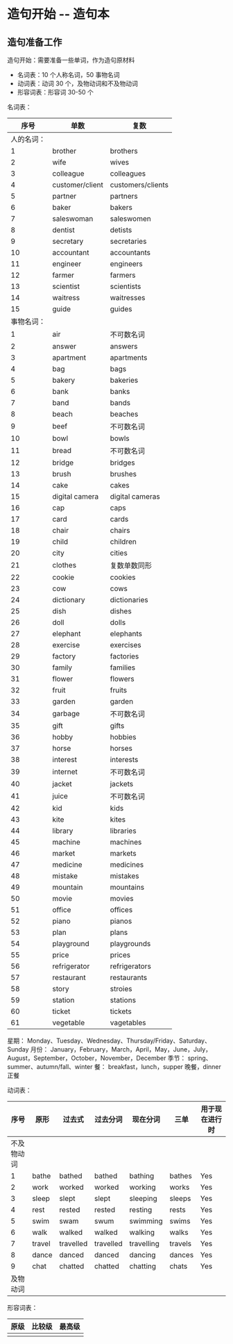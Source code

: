 # 造句开始 -- 造句本

## 造句准备工作

造句开始：需要准备一些单词，作为造句原材料

- 名词表：10 个人称名词，50 事物名词
- 动词表：动词 30 个，及物动词和不及物动词
- 形容词表：形容词 30-50 个

名词表：

| 序号       | 单数            | 复数              |
| ---------- | --------------- | ----------------- |
| 人的名词： |                 |                   |
| 1          | brother         | brothers          |
| 2          | wife            | wives             |
| 3          | colleague       | colleagues        |
| 4          | customer/client | customers/clients |
| 5          | partner         | partners          |
| 6          | baker           | bakers            |
| 7          | saleswoman      | saleswomen        |
| 8          | dentist         | detists           |
| 9          | secretary       | secretaries       |
| 10         | accountant      | accountants       |
| 11         | engineer        | engineers         |
| 12         | farmer          | farmers           |
| 13         | scientist       | scientists        |
| 14         | waitress        | waitresses        |
| 15         | guide           | guides            |
| 事物名词： |                 |                   |
| 1          | air             | 不可数名词        |
| 2          | answer          | answers           |
| 3          | apartment       | apartments        |
| 4          | bag             | bags              |
| 5          | bakery          | bakeries          |
| 6          | bank            | banks             |
| 7          | band            | bands             |
| 8          | beach           | beaches           |
| 9          | beef            | 不可数名词        |
| 10         | bowl            | bowls             |
| 11         | bread           | 不可数名词        |
| 12         | bridge          | bridges           |
| 13         | brush           | brushes           |
| 14         | cake            | cakes             |
| 15         | digital camera  | digital cameras   |
| 16         | cap             | caps              |
| 17         | card            | cards             |
| 18         | chair           | chairs            |
| 19         | child           | children          |
| 20         | city            | cities            |
| 21         | clothes         | 复数单数同形      |
| 22         | cookie          | cookies           |
| 23         | cow             | cows              |
| 24         | dictionary      | dictionaries      |
| 25         | dish            | dishes            |
| 26         | doll            | dolls             |
| 27         | elephant        | elephants         |
| 28         | exercise        | exercises         |
| 29         | factory         | factories         |
| 30         | family          | families          |
| 31         | flower          | flowers           |
| 32         | fruit           | fruits            |
| 33         | garden          | garden            |
| 34         | garbage         | 不可数名词        |
| 35         | gift            | gifts             |
| 36         | hobby           | hobbies           |
| 37         | horse           | horses            |
| 38         | interest        | interests         |
| 39         | internet        | 不可数名词        |
| 40         | jacket          | jackets           |
| 41         | juice           | 不可数名词        |
| 42         | kid             | kids              |
| 43         | kite            | kites             |
| 44         | library         | libraries         |
| 45         | machine         | machines          |
| 46         | market          | markets           |
| 47         | medicine        | medicines         |
| 48         | mistake         | mistakes          |
| 49         | mountain        | mountains         |
| 50         | movie           | movies            |
| 51         | office          | offices           |
| 52         | piano           | pianos            |
| 53         | plan            | plans             |
| 54         | playground      | playgrounds       |
| 55         | price           | prices            |
| 56         | refrigerator    | refrigerators     |
| 57         | restaurant      | restaurants       |
| 58         | story           | stroies           |
| 59         | station         | stations          |
| 60         | ticket          | tickets           |
| 61         | vegetable       | vagetables        |

星期：
Monday、Tuesday、Wednesday、Thursday/Friday、Saturday、Sunday
月份：
January，February，March，April，May，June，July，August，September，October，November，December
季节：
spring、summer、autumn/fall、winter
餐：
breakfast，lunch，supper 晚餐，dinner 正餐

动词表：

| 序号       | 原形   | 过去式    | 过去分词  | 现在分词   | 三单    | 用于现在进行时 |
| ---------- | ------ | --------- | --------- | ---------- | ------- | -------------- |
| 不及物动词 |        |           |           |            |         |                |
| 1          | bathe  | bathed    | bathed    | bathing    | bathes  | Yes            |
| 2          | work   | worked    | worked    | working    | works   | Yes            |
| 3          | sleep  | slept     | slept     | sleeping   | sleeps  | Yes            |
| 4          | rest   | rested    | rested    | resting    | rests   | Yes            |
| 5          | swim   | swam      | swum      | swimming   | swims   | Yes            |
| 6          | walk   | walked    | walked    | walking    | walks   | Yes            |
| 7          | travel | travelled | travelled | travelling | travels | Yes            |
| 8          | dance  | danced    | danced    | dancing    | dances  | Yes            |
| 9          | chat   | chatted   | chatted   | chatting   | chats   | Yes            |
| 及物动词   |        |           |           |            |         |                |

形容词表：

| 原级 | 比较级 | 最高级 |
| ---- | ------ | ------ |
|      |        |        |

